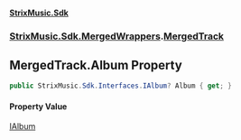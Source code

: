 #### [StrixMusic.Sdk](./index.md 'index')
### [StrixMusic.Sdk.MergedWrappers](./StrixMusic-Sdk-MergedWrappers.md 'StrixMusic.Sdk.MergedWrappers').[MergedTrack](./StrixMusic-Sdk-MergedWrappers-MergedTrack.md 'StrixMusic.Sdk.MergedWrappers.MergedTrack')
## MergedTrack.Album Property
```csharp
public StrixMusic.Sdk.Interfaces.IAlbum? Album { get; }
```
#### Property Value
[IAlbum](./StrixMusic-Sdk-Interfaces-IAlbum.md 'StrixMusic.Sdk.Interfaces.IAlbum')  
